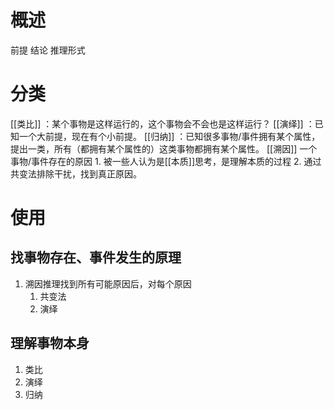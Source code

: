 # 概述
前提
结论
推理形式
# 分类
[[类比]] ：某个事物是这样运行的，这个事物会不会也是这样运行？
[[演绎]] ：已知一个大前提，现在有个小前提。
[[归纳]] ：已知很多事物/事件拥有某个属性，提出一类，所有（都拥有某个属性的）这类事物都拥有某个属性。
[[溯因]] 一个事物/事件存在的原因
	1. 被一些人认为是[[本质]]思考，是理解本质的过程
	2. 通过共变法排除干扰，找到真正原因。

# 使用
## 找事物存在、事件发生的原理
1. 溯因推理找到所有可能原因后，对每个原因
	1. 共变法
	2. 演绎

## 理解事物本身
1. 类比
2. 演绎
3. 归纳